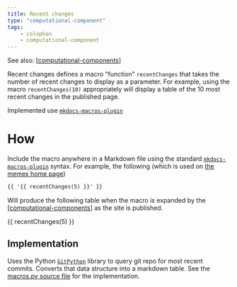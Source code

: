 ```yaml
---
title: Recent changes
type: "computational-component"
tags: 
    - colophon
    - computational-component
---
```


See also: [[computational-components]]

Recent changes defines a macro "function" `recentChanges` that takes the number of recent changes to display as a parameter. For example, using the macro `recentChanges(10)` appropriately will display a table of the 10 most recent changes in the published page.

Implemented use [`mkdocs-macros-plugin`](https://mkdocs-macros-plugin.readthedocs.io/en/latest/)

# How

Include the macro anywhere in a Markdown file using the standard [`mkdocs-macros-plugin`](https://mkdocs-macros-plugin.readthedocs.io/en/latest/) syntax. For example, the following (which is used on [the memex home page](../index.md))

```markdown
{{ '{{ recentChanges(5) }}' }}
```

Will produce the following table when the macro is expanded by the [[computational-components]] as the site is published.

{{ recentChanges(5) }}

## Implementation

Uses the Python [`GitPython`](https://gitpython.readthedocs.io/en/stable/) library to query git repo for most recent commits. Converts that data structure into a markdown table. See the [macros.py source file](https://github.com/djplaner/memex/blob/master/util/macros.py) for the implementation.


[//begin]: # "Autogenerated link references for markdown compatibility"
[computational-components]: computational-components "Computational components"
[//end]: # "Autogenerated link references"